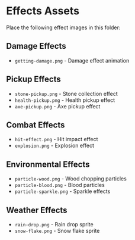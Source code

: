 # Effects Assets

Place the following effect images in this folder:

## Damage Effects
- `getting-damage.png` - Damage effect animation

## Pickup Effects
- `stone-pickup.png` - Stone collection effect
- `health-pickup.png` - Health pickup effect
- `axe-pickup.png` - Axe pickup effect

## Combat Effects
- `hit-effect.png` - Hit impact effect
- `explosion.png` - Explosion effect

## Environmental Effects
- `particle-wood.png` - Wood chopping particles
- `particle-blood.png` - Blood particles
- `particle-sparkle.png` - Sparkle effects

## Weather Effects
- `rain-drop.png` - Rain drop sprite
- `snow-flake.png` - Snow flake sprite
